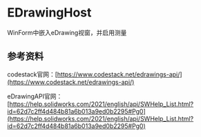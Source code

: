 # EDrawingHost
 WinForm中嵌入eDrawing视窗，并启用测量
 
## 参考资料
 codestack官网：[https://www.codestack.net/edrawings-api/](https://www.codestack.net/edrawings-api/)

 eDrawingAPI官网：[https://help.solidworks.com/2021/english/api/SWHelp_List.html?id=62d7c2ff4d484b81a6b013a9ed0b2295#Pg0](https://help.solidworks.com/2021/english/api/SWHelp_List.html?id=62d7c2ff4d484b81a6b013a9ed0b2295#Pg0)
